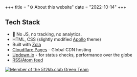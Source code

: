 +++
title = "⚙️ About this website"
date = "2022-10-14"
+++
## Tech Stack
- 🚫 No JS, no tracking, no analytics.
- HTML, CSS (slightly modified [Apollo](https://github.com/not-matthias/apollo) theme)
- Built with [Zola](https://www.getzola.org)
- [Cloudflare Pages](https://developers.cloudflare.com/pages) - Global CDN hosting
- [Updown.io](https://status.thelazysre.com) - for status checks, performance over the globe
- [RSS/Atom feed](/atom.xml)

[![Member of the 512kb.club Green Team](/green-team.svg)](https://512kb.club)